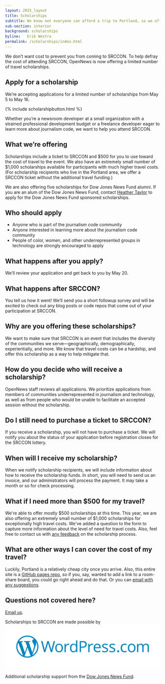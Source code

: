 ```yaml
---
layout: 2015_layout
title: Scholarships
subtitle: We know not everyone can afford a trip to Portland, so we offer a limited number of travel scholarships to help you make it to SRCCON.
sub-section: interior
background: scholarships
byline:   Erik Westra
permalink: /scholarships/index.html
---
```

<p class="bodybig">We don&rsquo;t want cost to prevent you from coming to SRCCON. To help defray the cost of attending SRCCON, OpenNews is now offering a limited number of travel scholarships.</p>

## Apply for a scholarship
We&rsquo;re accepting applications for a limited number of scholarships from May 5 to May 16.

{% include scholarshipbutton.html %}

Whether you&rsquo;re a newsroom developer at a small organization with a strained professional development budget or a freelance developer eager to learn more about journalism code, we want to help you attend SRCCON.

## What we&rsquo;re offering
Scholarships include a ticket to SRCCON and $500 for you to use toward the cost of travel to the event. We also have an extremely small number of $1,000 scholarships available for participants with much higher travel costs. (For scholarship recipients who live in the Portland area, we offer a SRCCON ticket without the additional travel funding.)

We are also offering five scholarships for Dow Jones News Fund alumni. If you are an alum of the Dow Jones News Fund, contact [Heather Taylor](heather.taylor@dowjones.com) to apply for the Dow Jones News Fund sponsored scholarships.

## Who should apply
* Anyone who is part of the journalism code community
* Anyone interested in learning more about the journalism code community
* People of color, women, and other underrepresented groups in technology are strongly encouraged to apply

## What happens after you apply?
We&rsquo;ll review your application and get back to you by May 20.

## What happens after SRCCON?
You tell us how it went! We&rsquo;ll send you a short followup survey and will be excited to check out any blog posts or code repos that come out of your participation at SRCCON.

## Why are you offering these scholarships?
We want to make sure that SRCCON is an event that includes the diversity of the communities we serve&mdash;geographically, demographically, experientially, and more. We know that travel costs can be a hardship, and offer this scholarship as a way to help mitigate that.

## How do you decide who will receive a scholarship?
OpenNews staff reviews all applications. We prioritize applications from members of communities underrepresented in journalism and technology, as well as from people who would be unable to facilitate an accepted session without the scholarship.

## Do I still need to purchase a ticket to SRCCON?
If you receive a scholarship, you will not have to purchase a ticket. We will notify you about the status of your application before registration closes for the SRCCON lottery.

## When will I receive my scholarship?
When we notify scholarship recipients, we will include information about how to receive the scholarship funds. In short, you will need to send us an invoice, and our administrators will process the payment. It may take a month or so for check processing.

## What if I need more than $500 for my travel?
We're able to offer mostly $500 scholarships at this time. This year, we are also offering an extremely small number of $1,000 scholarships for exceptionally high travel costs. We've added a question to the form to capture more information about the level of need for travel costs. Also, feel free to contact us with [any feedback](erika@mozillafoundation.org) on the scholarship process.

## What are other ways I can cover the cost of my travel?
Luckily, Portland is a relatively cheap city once you arrive. Also, this entire site is a [GitHub pages repo](https://github.com/OpenNews/srccon), so if you, say, wanted to add a link to a room-share board, you could go right ahead and do that. Or you can [email with any suggestions](erika@mozillafoundation.org).

## Questions not covered here?
[Email us](srccon@opennews.org).

<div id="sponsortag">
<p><span>Scholarships to SRCCON are made possible by <a href="https://www.wordpress.com/"></span><img src="/media/img/partners/wordpress-logo-hoz-rgb.png" class="scholarship" alt="Wordpress"></a></p>
<p>Additional scholarship support from the <a class="underline" href="https://www.newsfund.org/">Dow Jones News Fund</a>.</p>
</div>
